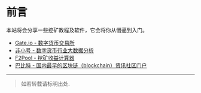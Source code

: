 # 前言

本站将会分享一些挖矿教程及软件，它会将你从懵逼到入门。

* [Gate.io - 数字货币交易所](https://gateio.co/ref/261251)
* [非小号 - 数字货币行业大数据分析](https://www.feixiaohao.com/)
* [F2Pool - 挖矿收益计算器](https://www.f2pool.com/calculator?miner_id=84&currency=btc)
* [巴比特 - 国内最早的区块链（blockchain）资讯社区门户](https://www.8btc.com/)


---
> 如若转载请标明出处.

